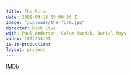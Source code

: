 ```yaml
---
title: The Firm
date: 2009-09-18 00:00:00 Z
image: "/uploads/the-firm.jpg"
director: Nick Love
with: Paul Anderson, Calum MacNab, Daniel Mays
video: 1072234191
is-in-production: 
layout: project
---
```


[IMDb](https://www.imdb.com/title/tt1949012/?ref_=nv_sr_srsg_2_tt_6_nm_2_q_the%2520firm)